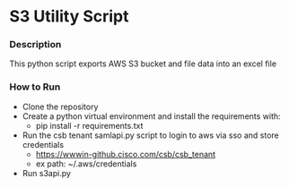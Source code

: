 
# S3 Utility Script

### Description
This python script exports AWS S3 bucket and file data into an excel file

### How to Run
- Clone the repository
- Create a python virtual environment and install the requirements with:
    * pip install -r requirements.txt
- Run the csb tenant samlapi.py script to login to aws via sso and store credentials
    * https://wwwin-github.cisco.com/csb/csb_tenant
    * ex path: ~/.aws/credentials
- Run s3api.py
